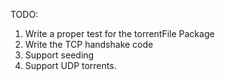 TODO:
1. Write a proper test for the torrentFile Package
2. Write the TCP handshake code
3. Support seeding
4. Support UDP torrents.